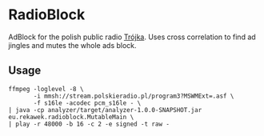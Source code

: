 # RadioBlock

AdBlock for the polish public radio [Trójka](http://www.polskieradio.pl/9,Trojka). Uses cross correlation to find ad jingles and mutes the whole ads block.

## Usage

    ffmpeg -loglevel -8 \
           -i mmsh://stream.polskieradio.pl/program3?MSWMExt=.asf \
           -f s16le -acodec pcm_s16le - \
    | java -cp analyzer/target/analyzer-1.0.0-SNAPSHOT.jar eu.rekawek.radioblock.MutableMain \
    | play -r 48000 -b 16 -c 2 -e signed -t raw -